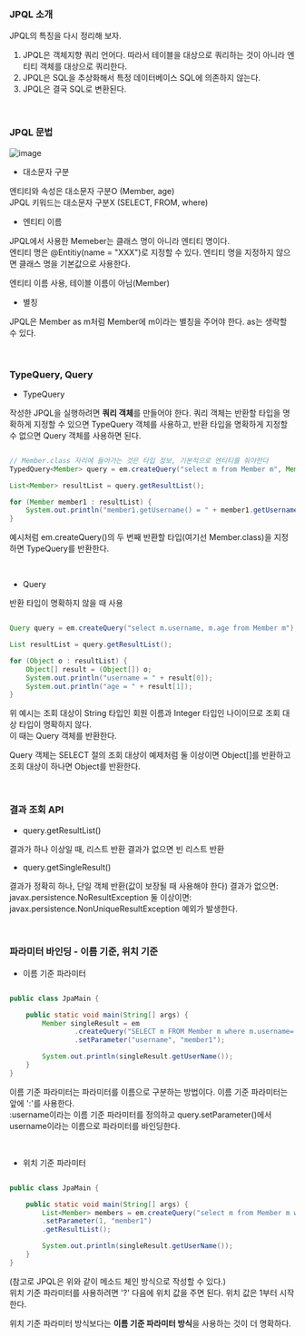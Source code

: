 ### JPQL 소개

JPQL의 특징을 다시 정리해 보자.

1. JPQL은 객체지향 쿼리 언어다. 따라서 테이블을 대상으로 쿼리하는 것이 아니라 엔티티 객체를 대상으로 쿼리한다.
2. JPQL은 SQL을 추상화해서 특정 데이터베이스 SQL에 의존하지 않는다.
3. JPQL은 결국 SQL로 변환된다.

<br/>

### JPQL 문법

![image](https://user-images.githubusercontent.com/78454649/153601449-85e73de9-c6c8-4e42-b441-3e1a439727cd.png)

* 대소문자 구분

엔티티와 속성은 대소문자 구분O (Member, age) <br/> 
JPQL 키워드는 대소문자 구분X (SELECT, FROM, where) 

* 엔티티 이름

JPQL에서 사용한 Memeber는 클래스 명이 아니라 엔티티 명이다. <br/>
엔티티 명은 @Entitiy(name = "XXX")로 지정할 수 있다. 엔티티 명을 지정하지 않으면 클래스 명을 기본값으로 사용한다.

엔티티 이름 사용, 테이블 이름이 아님(Member) 

* 별칭

JPQL은 Member as m처럼 Member에 m이라는 별칭을 주어야 한다. as는 생략할 수 있다.


<br/>

### TypeQuery, Query

* TypeQuery

작성한 JPQL을 실행하려면 **쿼리 객체**를 만들어야 한다. 
쿼리 객체는 반환할 타입을 명확하게 지정할 수 있으면 TypeQuery 객체를 사용하고, 
반환 타입을 명확하게 지정할 수 없으면 Query 객체를 사용하면 된다.

```java

// Member.class 자리에 들어가는 것은 타입 정보, 기본적으로 엔티티를 줘야한다
TypedQuery<Member> query = em.createQuery("select m from Member m", Member.class);

List<Member> resultList = query.getResultList();

for (Member member1 : resultList) {
	System.out.println("member1.getUsername() = " + member1.getUsername());
}

```

예시처럼 em.createQuery()의 두 번째 반환할 타입(여기선 Member.class)을 지정하면 TypeQuery를 반환한다.

<br/>

* Query

반환 타입이 명확하지 않을 때 사용

```java

Query query = em.createQuery("select m.username, m.age from Member m");

List resultList = query.getResultList();

for (Object o : resultList) {
	Object[] result = (Object[]) o;
	System.out.println("username = " + result[0]);
	System.out.println("age = " + result[1]);
}

```

위 예시는 조회 대상이 String 타입인 회원 이름과 Integer 타입인 나이이므로 조회 대상 타입이 명확하지 않다. <br/>
이 때는 Query 객체를 반환한다.

Query 객체는 SELECT 절의 조회 대상이 예제처럼 둘 이상이면 Object[]를 반환하고 조회 대상이 하나면 Object를 반환한다.

<br/>

### 결과 조회 API

* query.getResultList()

결과가 하나 이상일 때, 리스트 반환
결과가 없으면 빈 리스트 반환

* query.getSingleResult()

결과가 정확히 하나, 단일 객체 반환(값이 보장될 때 사용해야 한다)
결과가 없으면: javax.persistence.NoResultException 
둘 이상이면: javax.persistence.NonUniqueResultException 예외가 발생한다.

<br/>

### 파라미터 바인딩 - 이름 기준, 위치 기준

* 이름 기준 파라미터

```java

public class JpaMain {

    public static void main(String[] args) {
        Member singleResult = em
                .createQuery("SELECT m FROM Member m where m.username=:username", Member.class)
                .setParameter("username", "member1");

        System.out.println(singleResult.getUserName());
    }
}

```

이름 기준 파라미터는 파라미터를 이름으로 구분하는 방법이다. 이름 기준 파라미터는 앞에 ':'를 사용한다. <br/>
:username이라는 이름 기준 파라미터를 정의하고 query.setParameter()에서 username이라는 이름으로 파라미터를 바인딩한다.

<br/>

* 위치  기준 파라미터

```java

public class JpaMain {

    public static void main(String[] args) {
        List<Member> members = em.createQuery("select m from Member m where m.username = ?1", Member.class)
		.setParameter(1, "member1")
		.getResultList();

        System.out.println(singleResult.getUserName());
    }
}

```

(참고로 JPQL은 위와 같이 메소드 체인 방식으로 작성할 수 있다.) <br/>
위치 기준 파라미터를 사용하려면 '?' 다음에 위치 값을 주면 된다. 위치 값은 1부터 시작한다.

위치 기준 파라미터 방식보다는 **이름 기준 파라미터 방식**을 사용하는 것이 더 명확하다.


